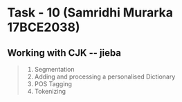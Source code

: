 # Task - 10 (Samridhi Murarka 17BCE2038)

## Working with CJK -- jieba
> 1. Segmentation
> 2. Adding and processing a personalised Dictionary
> 3. POS Tagging
> 4. Tokenizing
